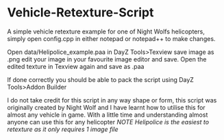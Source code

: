 # Vehicle-Retexture-Script
A simple vehicle retexture example for one of Night Wolfs helicopters, simply open config.cpp in either notepad or notepad++ to make changes.

Open data/Helipolice_example.paa in DayZ Tools>Texview save image as .png edit your image in your favourite image editor and save.
Open the edited texture in Texview again and save as .paa

If done correctly you should be able to pack the script using DayZ Tools>Addon Builder

I do not take credit for this script in any way shape or form, this script was originally created by Night Wolf and I have learnt how to utilise this for almost any vehicle in game. With a little time and understanding almost anyone can use this for any helicopter *NOTE Helipolice is the easiest to retexture as it only requires 1 image file* 

